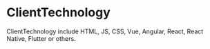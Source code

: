 # ClientTechnology
ClientTechnology include HTML, JS, CSS, Vue, Angular, React, React Native, Flutter or others.
